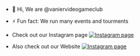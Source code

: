 - 👋 Hi, We are @vaniervideogameclub

- ⚡ Fun fact: We run many events and tourments

- Check out our Instagram page [![Instagram page](https://skillicons.dev/icons?i=instagram)](https://www.instagram.com/vanier_videogame_club)

- Also check out our Website [![Instagram page](https://www5.lunapic.com/do-not-link-here-use-hosting-instead/172859259053276016?58473649955)](https://nabil-rn.github.io/vvgc/)
